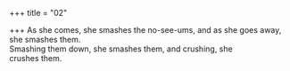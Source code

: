 +++
title = "02"

+++
As she comes, she smashes the no-see-ums, and as she goes away, she  smashes them.  
Smashing them down, she smashes them, and crushing, she  
crushes them.  